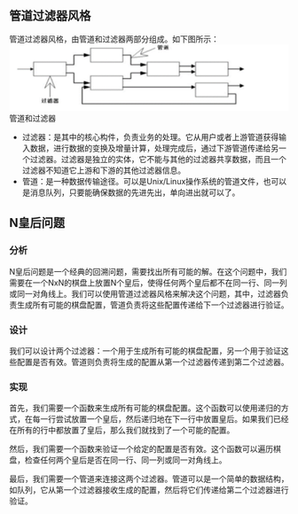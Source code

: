 ## 管道过滤器风格
管道过滤器风格，由管道和过滤器两部分组成。如下图所示：
![alt text](image.png)
管道和过滤器

* 过滤器：是其中的核心构件，负责业务的处理。它从用户或者上游管道获得输入数据，进行数据的变换及增量计算，处理完成后，通过下游管道传递给另一个过滤器。过滤器是独立的实体，它不能与其他的过滤器共享数据，而且一个过滤器不知道它上游和下游的其他过滤器信息。
* 管道：是一种数据传输途径。可以是Unix/Linux操作系统的管道文件，也可以是消息队列，只要能确保数据的先进先出，单向进出就可以了。

## N皇后问题
### 分析
N皇后问题是一个经典的回溯问题，需要找出所有可能的解。在这个问题中，我们需要在一个NxN的棋盘上放置N个皇后，使得任何两个皇后都不在同一行、同一列或同一对角线上。我们可以使用管道过滤器风格来解决这个问题，其中，过滤器负责生成所有可能的棋盘配置，管道负责将这些配置传递给下一个过滤器进行验证。
### 设计
我们可以设计两个过滤器：一个用于生成所有可能的棋盘配置，另一个用于验证这些配置是否有效。管道则负责将生成的配置从第一个过滤器传递到第二个过滤器。
### 实现
首先，我们需要一个函数来生成所有可能的棋盘配置。这个函数可以使用递归的方式，在每一行尝试放置一个皇后，然后递归地在下一行中放置皇后。如果我们已经在所有的行中都放置了皇后，那么我们就找到了一个可能的配置。

然后，我们需要一个函数来验证一个给定的配置是否有效。这个函数可以遍历棋盘，检查任何两个皇后是否在同一行、同一列或同一对角线上。

最后，我们需要一个管道来连接这两个过滤器。管道可以是一个简单的数据结构，如队列，它从第一个过滤器接收生成的配置，然后将它们传递给第二个过滤器进行验证。
